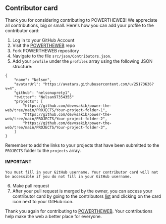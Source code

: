 ## Contributor card

Thank you for considering contributing to POWERTHEWEB! We appreciate all contributions, big or small. Here's how you can add your profile to the contributor card:

1. Log in to your GitHub Account
2. Visit the [POWERTHEWEB](https://github.com/devvsakib/power-the-web) repo
3. Fork POWERTHEWEB repository
4. Navigate to the file `src/json/Contributors.json`.
5. Add your `profile` under the `profiles` array using the following JSON structure:
```
{
    "name": "Nelson",
    "avatarUrl": "https://avatars.githubusercontent.com/u/25173636?v=4",
    "github": "nelsonuprety1",
    "twitter": "Nelsan97354355"
    "projects": [
        "https://github.com/devvsakib/power-the-web/tree/main/PROJECTS/Your-project-folder-1",
        "https://github.com/devvsakib/power-the-web/tree/main/PROJECTS/Your-project-folder-2",
        "https://github.com/devvsakib/power-the-web/tree/main/PROJECTS/Your-project-folder-3",
    ]
}
```
Remember to add the links to your projects that have been submitted to the `PROJECTS` folder to the `projects` array.

#### IMPORTANT
```
You must fill in your GitHub username. Your contributor card will not be accessible if you do not fill in your GitHub username.
```
6. Make pull request
7. After your pull request is merged by the owner, you can access your contributor card by going to the contributors [list](https://ptwa.vercel.app/contributors) and clicking on the card icon next to your GitHub icon.

Thank you again for contributing to [POWERTHEWEB](https://github.com/devvsakib/power-the-web). Your contributions help make the web a better place for everyone.